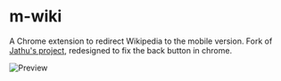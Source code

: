 # m-wiki


A Chrome extension to redirect Wikipedia to the mobile version. Fork of [Jathu's
project](https://github.com/jathu/m-wiki), redesigned to fix the back button  in chrome.

![Preview](https://raw.githubusercontent.com/mahmood61/m-wiki/master/img/preview.png)

